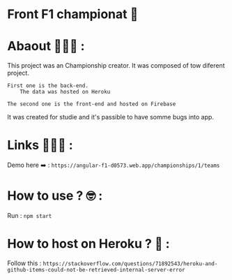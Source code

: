 # Front F1 championat 🏁

# Abaout 👨🏼‍🏫 :

This project was an Championship creator. It was composed of tow diferent project. 
    
    First one is the back-end. 
        The data was hosted on Heroku
    
    The second one is the front-end and hosted on Firebase

It was created for studie and it's passible to have somme bugs into app.

# Links 👨🏻‍💻 : 

Demo here ➡️ : `https://angular-f1-d0573.web.app/championships/1/teams`

# How to use ? 🤓 : 

Run : `npm start`

# How to host on Heroku ? 🚀 : 

Follow this : `https://stackoverflow.com/questions/71892543/heroku-and-github-items-could-not-be-retrieved-internal-server-error`
